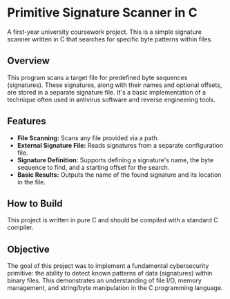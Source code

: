 # Primitive Signature Scanner in C

A first-year university coursework project. This is a simple signature scanner written in C that searches for specific byte patterns within files.

## Overview

This program scans a target file for predefined byte sequences (signatures). These signatures, along with their names and optional offsets, are stored in a separate signature file. It's a basic implementation of a technique often used in antivirus software and reverse engineering tools.

## Features

*   **File Scanning:** Scans any file provided via a path.
*   **External Signature File:** Reads signatures from a separate configuration file.
*   **Signature Definition:** Supports defining a signature's name, the byte sequence to find, and a starting offset for the search.
*   **Basic Results:** Outputs the name of the found signature and its location in the file.

## How to Build

This project is written in pure C and should be compiled with a standard C compiler. 

## Objective

The goal of this project was to implement a fundamental cybersecurity primitive: the ability to detect known patterns of data (signatures) within binary files. This demonstrates an understanding of file I/O, memory management, and string/byte manipulation in the C programming language.